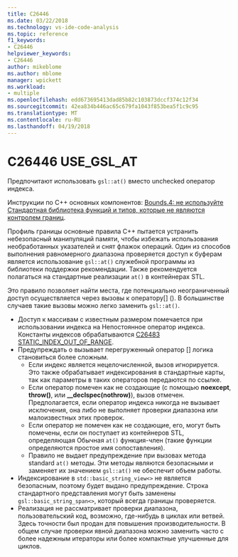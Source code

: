 ```yaml
---
title: C26446
ms.date: 03/22/2018
ms.technology: vs-ide-code-analysis
ms.topic: reference
f1_keywords:
- C26446
helpviewer_keywords:
- C26446
author: mikeblome
ms.author: mblome
manager: wpickett
ms.workload:
- multiple
ms.openlocfilehash: edd673695413dad85b82c103873dccf374c12f34
ms.sourcegitcommit: 42ea834b446ac65c679fa1043f853bea5f1c9c95
ms.translationtype: MT
ms.contentlocale: ru-RU
ms.lasthandoff: 04/19/2018
---
```

# <a name="c26446-usegslat"></a>C26446 USE_GSL_AT

Предпочитают использовать `gsl::at()` вместо unchecked оператор индекса.

Инструкции по C++ основных компонентов: [Bounds.4: не используйте Стандартная библиотека функций и типов, которые не являются контролем границ](https://github.com/isocpp/CppCoreGuidelines/blob/master/CppCoreGuidelines.md#probounds-bounds-safety-profile).

Профиль границы основные правила C++ пытается устранить небезопасный манипуляций памяти, чтобы избежать использования необработанных указателей и снят флажок операций. Один из способов выполнения равномерного диапазона проверяется доступ к буферам является использование `gsl::at()` служебной программы из библиотеки поддержки рекомендации. Также рекомендуется полагаться на стандартные реализации `at()` в контейнерах STL.

Это правило позволяет найти места, где потенциально неограниченный доступ осуществляется через вызовы к оператору\[] (). В большинстве случаев такие вызовы можно легко заменить `gsl::at()`.


- Доступ к массивам с известным размером помечается при использовании индекса на Непостоянное оператор индекса. Константы индексов обрабатываются [C26483 STATIC_INDEX_OUT_OF_RANGE](c26483.md).
- Предупреждать о вызывает перегруженный оператор [] логика становиться более сложным.
  - Если индекс является нецелочисленной, вызов игнорируется. Это также обрабатывает индексирования в стандартные карты, так как параметры в таких операторов передаются по ссылке.
  - Если оператор помечен как не создающие (с помощью **noexcept**, **throw()**, или **__declspec(nothrow)**), вызов отмечен. Предполагается, если оператор индекса никогда не вызывает исключения, она либо не выполняет проверки диапазона или малоизвестных этих проверок.
  - Если оператор не помечен как не создающие, его, могут быть помечены, если он поступает из контейнеров STL, определяющая Обычная `at()` функция-член (такие функции определяются простое имя сопоставления).
  - Правило не выдает предупреждение при вызовах метода standard `at()` методы. Эти методы являются безопасными и заменяет их значением `gsl::at()` не обеспечит объем работы.
- Индексирование в `std::basic_string_view<>` не является безопасным, поэтому будет выдано предупреждение. Строка стандартного представления могут быть заменены `gsl::basic_string_span<>`, который всегда границы проверяется.
- Реализация не рассматривает проверки диапазона, пользовательский код, возможно, где-нибудь в циклах или ветвей. Здесь точности был продан для повышения производительности. В общем случае проверки явной диапазона можно заменить часто с более надежным итераторы или более компактные улучшенные для циклов.

